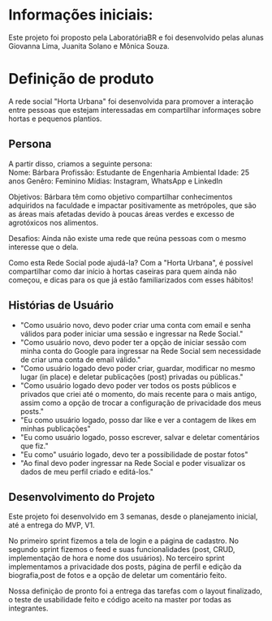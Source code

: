 # Informações iniciais:
Este projeto foi proposto pela LaboratóriaBR e foi desenvolvido pelas alunas Giovanna Lima, Juanita Solano e Mônica Souza.

# Definição de produto
A rede social "Horta Urbana" foi desenvolvida para promover a interação entre pessoas que estejam interessadas em compartilhar informaçes sobre hortas e pequenos plantios.

## Persona
A partir disso, criamos a seguinte persona:  
  Nome: Bárbara
  Profissão:  Estudante de Engenharia Ambiental
  Idade: 25 anos
  Genêro: Feminino
  Mídias: Instagram, WhatsApp e LinkedIn

  Objetivos:
  Bárbara têm como objetivo compartilhar conhecimentos adquiridos na faculdade e impactar positivamente as metrópoles, que são as áreas mais afetadas devido à poucas áreas verdes e excesso de agrotóxicos nos alimentos.
  
  Desafios: Ainda não existe uma rede que reúna pessoas com o mesmo interesse que o dela.
  
  Como esta Rede Social pode ajudá-la? Com a "Horta Urbana", é possível compartilhar como dar início à hortas caseiras para quem ainda não começou, e dicas para os que já estão familiarizados com esses hábitos! 

## Histórias de Usuário
- "Como usuário novo, devo poder criar uma conta com email e senha válidos para poder iniciar uma sessão e ingressar na Rede Social."
- "Como usuário novo, devo poder ter a opção de iniciar sessão com minha conta do Google para ingressar na Rede Social sem necessidade de criar uma conta de email válido."
- "Como usuário logado devo poder criar, guardar, modificar no mesmo lugar (in place) e deletar publicações (post) privadas ou públicas."
- "Como usuário logado devo poder ver todos os posts públicos e privados que criei até o momento, do mais recente para o mais antigo, assim como a opção de trocar a configuração de privacidade dos meus posts."
- "Eu como usuário logado, posso dar like e ver a contagem de likes em minhas publicações"
- "Eu como usuário logado, posso escrever, salvar e deletar comentários que fiz."
- "Eu como" usuário logado, devo ter a possibilidade de postar fotos"
- "Ao final devo poder ingressar na Rede Social e poder visualizar os dados de meu perfil criado e editá-los."

## Desenvolvimento do Projeto
Este projeto foi desenvolvido em 3 semanas, desde o planejamento inicial, até a entrega do MVP, V1.

No primeiro sprint fizemos a tela de login e a página de cadastro.
No segundo sprint fizemos o feed e suas funcionalidades (post, CRUD, implementação de hora e nome dos usuários).
No terceiro sprint implementamos a privacidade dos posts, página de perfil e edição da biografia,post de fotos e a opção de deletar um comentário feito.

Nossa definição de pronto foi a entrega das tarefas com o layout finalizado, o teste de usabilidade feito e código aceito na master por todas as integrantes.




